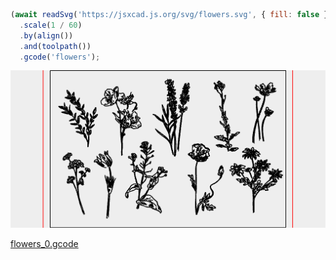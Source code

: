 ```JavaScript
(await readSvg('https://jsxcad.js.org/svg/flowers.svg', { fill: false }))
  .scale(1 / 60)
  .by(align())
  .and(toolpath())
  .gcode('flowers');
```

![Image](flowers.md.0.png)

[flowers_0.gcode](flowers.flowers_0.gcode)
